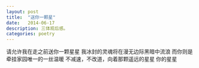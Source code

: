 ```yaml
---
layout: post
title:  "送你一颗星"
date:   2014-06-17
description: 三体观后感。
categories: poetry
---
```


请允许我在走之前送你一颗星星
我冰封的灵魂将在漫无边际黑暗中流浪
而你则是牵挂家园唯一的一丝温暖
不减速，不改道，向着那颗遥远的星星
你的星星

